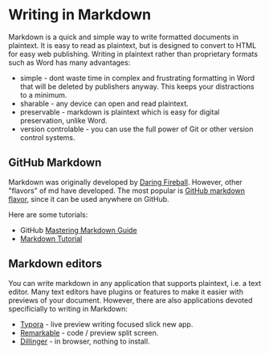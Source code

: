 # Writing in Markdown

Markdown is a quick and simple way to write formatted documents in plaintext.
It is easy to read as plaintext, but is designed to convert to HTML for easy web publishing.
Writing in plaintext rather than proprietary formats such as Word has many advantages:

- simple - dont waste time in complex and frustrating formatting in Word that will be deleted by publishers anyway. This keeps your distractions to a minimum.
- sharable - any device can open and read plaintext.
- preservable - markdown is plaintext which is easy for digital preservation, unlike Word.
- version controlable - you can use the full power of Git or other version control systems.

## GitHub Markdown 

Markdown was originally developed by [Daring Fireball](https://daringfireball.net/projects/markdown/).
However, other "flavors" of md have developed. 
The most popular is [GitHub markdown flavor](https://help.github.com/articles/basic-writing-and-formatting-syntax/), since it can be used anywhere on GitHub.

Here are some tutorials:

- GitHub [Mastering Markdown Guide](https://guides.github.com/features/mastering-markdown/)
- [Markdown Tutorial](http://www.markdowntutorial.com/)

## Markdown editors

You can write markdown in any application that supports plaintext, i.e. a text editor. 
Many text editors have plugins or features to make it easier with previews of your document. 
However, there are also applications devoted specificially to writing in Markdown:

- [Typora](https://www.typora.io/) - live preview writing focused slick new app. 
- [Remarkable](https://remarkableapp.github.io/index.html) - code / preview split screen.
- [Dillinger](http://dillinger.io/) - in browser, nothing to install.